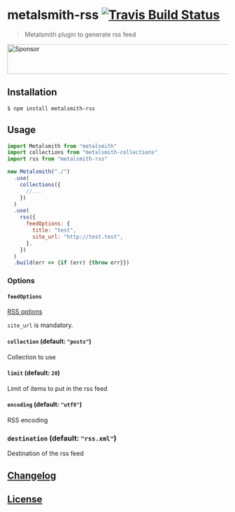 # metalsmith-rss [![Travis Build Status](https://travis-ci.org/MoOx/metalsmith-rss.svg)](https://travis-ci.org/MoOx/metalsmith-rss)

> Metalsmith plugin to generate rss feed

<a target='_blank' rel='nofollow' href='https://app.codesponsor.io/link/6RNUx3a3Vj2k5iApeppsc9L9/MoOx/metalsmith-rss'>
  <img alt='Sponsor' width='888' height='68' src='https://app.codesponsor.io/embed/6RNUx3a3Vj2k5iApeppsc9L9/MoOx/metalsmith-rss.svg' />
</a>

## Installation

```console
$ npm install metalsmith-rss
```

## Usage

```js
import Metalsmith from "metalsmith"
import collections from "metalsmith-collections"
import rss from "metalsmith-rss"

new Metalsmith("./")
  .use(
    collections({
      //...
    })
  )
  .use(
    rss({
      feedOptions: {
        title: "test",
        site_url: "http://test.test",
      },
    })
  )
  .build(err => {if (err) {throw err}})
```

### Options

#### `feedOptions`

[RSS options](https://github.com/dylang/node-rss)

`site_url` is mandatory.

#### `collection` (default: `"posts"`)

Collection to use

#### `limit` (default: `20`)

Limit of items to put in the rss feed

#### `encoding` (default: `"utf8"`)

RSS encoding

### `destination` (default: `"rss.xml"`)

Destination of the rss feed


## [Changelog](CHANGELOG.md)

## [License](LICENSE)
